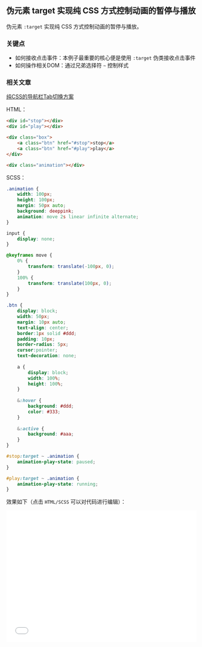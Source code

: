 ## 伪元素 target 实现纯 CSS 方式控制动画的暂停与播放

伪元素 `:target` 实现纯 CSS 方式控制动画的暂停与播放。

### 关键点

+ 如何接收点击事件：本例子最重要的核心便是使用 `:target` 伪类接收点击事件
+ 如何操作相关DOM：通过兄弟选择符 `~` 控制样式

### 相关文章

[纯CSS的导航栏Tab切换方案](http://www.cnblogs.com/coco1s/p/5955631.html)

HTML：

```html
<div id="stop"></div>
<div id="play"></div>

<div class="box">
    <a class="btn" href="#stop">stop</a>
    <a class="btn" href="#play">play</a>
</div>

<div class="animation"></div>
```

SCSS：
```scss
.animation {
    width: 100px;
    height: 100px;
    margin: 50px auto;
    background: deeppink;
    animation: move 2s linear infinite alternate;
}

input {
    display: none;
}

@keyframes move {
    0% {
        transform: translate(-100px, 0);
    }
    100% {
        transform: translate(100px, 0);
    }
}

.btn {
    display: block;
    width: 50px;
    margin: 10px auto;
    text-align: center;
    border:1px solid #ddd;
    padding: 10px;
    border-radius: 5px;
    cursor:pointer;
    text-decoration: none;
    
    a {
        display: block;
        width: 100%;
        height: 100%;
    }
    
    &:hover {
        background: #ddd;
        color: #333;
    }
    
    &:active {
        background: #aaa;
    }
}

#stop:target ~ .animation {
    animation-play-state: paused;
}

#play:target ~ .animation {
    animation-play-state: running;
}
```

效果如下（点击 `HTML/SCSS` 可以对代码进行编辑）：

<iframe height='350' scrolling='no' title='纯 CSS 方式实现 CSS 动画的暂停与播放（:target）' src='//codepen.io/Chokcoco/embed/Jwjmdm/?height=265&theme-id=0&default-tab=result' frameborder='no' allowtransparency='true' allowfullscreen='true' style='width: 100%;'>See the Pen <a href='https://codepen.io/Chokcoco/pen/Jwjmdm/'>纯 CSS 方式实现 CSS 动画的暂停与播放（:target）</a> by Chokcoco (<a href='https://codepen.io/Chokcoco'>@Chokcoco</a>) on <a href='https://codepen.io'>CodePen</a>.
</iframe>